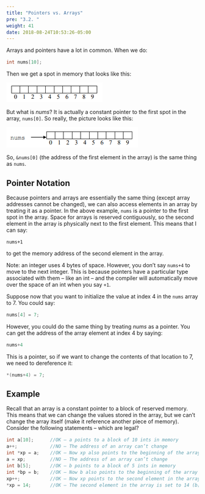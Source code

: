 ```yaml
---
title: "Pointers vs. Arrays"
pre: "3.2. "
weight: 41
date: 2018-08-24T10:53:26-05:00
---
```

Arrays and pointers have a lot in common. When we do:

```c
int nums[10];
```

Then we get a spot in memory that looks like this:

![new array](/images/emptyArray.png)

But what is *nums*? It is actually a constant pointer to the first spot in the array, `nums[0]`. So really, the picture looks like this:

![nums array](/images/numsArray.png)

So, `&nums[0]` (the address of the first element in the array) is the same thing as `nums`.

## Pointer Notation
Because pointers and arrays are essentially the same thing (except array addresses cannot be
changed), we can also access elements in an array by treating it as a pointer. In the above
example, `nums` is a pointer to the first spot in the array. Space for arrays is reserved
contiguously, so the second element in the array is physically next to the first element. This
means that I can say:

```text
nums+1
```

to get the memory address of the second element in the array.

Note: an integer uses 4 bytes of space. However, you don’t say `nums+4` to move to the next
integer. This is because pointers have a particular type associated with them – like an int – and
the compiler will automatically move over the space of an int when you say `+1`.

Suppose now that you want to initialize the value at index 4 in the `nums` array to 7. You could
say:

```c
nums[4] = 7;
```

However, you could do the same thing by treating *nums* as a pointer. You can get the address of
the array element at index 4 by saying:

```c
nums+4
```

This is a pointer, so if we want to change the contents of that location to 7, we need to
dereference it:

```c
*(nums+4) = 7;
```

## Example
Recall that an array is a constant pointer to a block of reserved memory. This means that we can
change the values stored in the array, but we can’t change the array itself (make it reference
another piece of memory). Consider the following statements – which are legal?

```c
int a[10]; 		//OK – a points to a block of 10 ints in memory
a++; 			//NO – The address of an array can’t change
int *xp = a;	//OK – Now xp also points to the beginning of the array
a = xp; 		//NO – The address of an array can’t change
int b[5]; 		//OK – b points to a block of 5 ints in memory
int *bp = b;	//OK – Now b also points to the beginning of the array
xp++; 			//OK – Now xp points to the second element in the array
*xp = 14; 		//OK – The second element in the array is set to 14 (b[1] = 14)
```